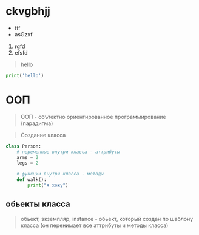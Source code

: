 # ckvgbhjj
* fff
* asGzxf
1. rgfd
2. efsfd
> hello
```py
print('hello')
```



# OOП

> ООП - обътектно ориентированное программирование (парадигма)

>Создание класса
```py
class Person:
    # переменные внутри класса - аттрибуты
    arms = 2
    legs = 2

    # функции внутри класса - методы 
    def walk():
        print("я хожу")

```

 ## обьекты класса
> обьект, экземпляр, instance - обьект, который создан по шаблону класса (он перенимает все аттрибуты и методы класса)





